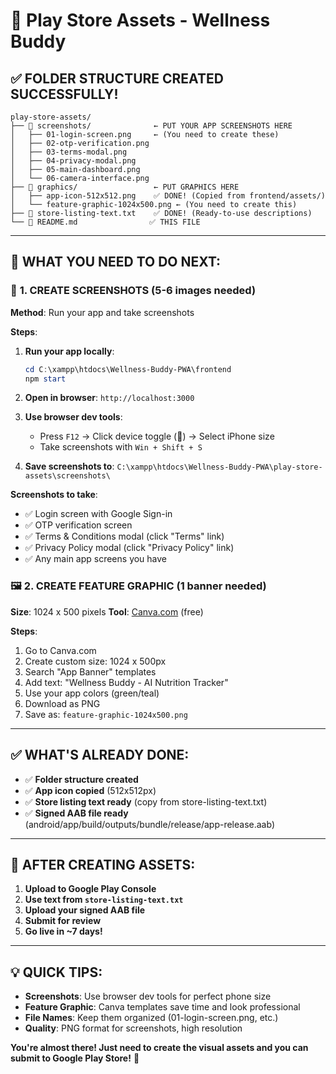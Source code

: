 # 📁 Play Store Assets - Wellness Buddy

## ✅ **FOLDER STRUCTURE CREATED SUCCESSFULLY!**

```
play-store-assets/
├── 📁 screenshots/              ← PUT YOUR APP SCREENSHOTS HERE
│   ├── 01-login-screen.png     ← (You need to create these)
│   ├── 02-otp-verification.png
│   ├── 03-terms-modal.png
│   ├── 04-privacy-modal.png
│   ├── 05-main-dashboard.png
│   └── 06-camera-interface.png
├── 📁 graphics/                 ← PUT GRAPHICS HERE
│   ├── app-icon-512x512.png    ✅ DONE! (Copied from frontend/assets/)
│   └── feature-graphic-1024x500.png ← (You need to create this)
├── 📄 store-listing-text.txt    ✅ DONE! (Ready-to-use descriptions)
└── 📄 README.md                ✅ THIS FILE
```

---

## 🎯 **WHAT YOU NEED TO DO NEXT:**

### 📸 **1. CREATE SCREENSHOTS (5-6 images needed)**
**Method**: Run your app and take screenshots

**Steps**:
1. **Run your app locally**:
   ```powershell
   cd C:\xampp\htdocs\Wellness-Buddy-PWA\frontend
   npm start
   ```

2. **Open in browser**: `http://localhost:3000`

3. **Use browser dev tools**:
   - Press `F12` → Click device toggle (📱) → Select iPhone size
   - Take screenshots with `Win + Shift + S`

4. **Save screenshots to**: `C:\xampp\htdocs\Wellness-Buddy-PWA\play-store-assets\screenshots\`

**Screenshots to take**:
- ✅ Login screen with Google Sign-in
- ✅ OTP verification screen  
- ✅ Terms & Conditions modal (click "Terms" link)
- ✅ Privacy Policy modal (click "Privacy Policy" link)
- ✅ Any main app screens you have

### 🖼️ **2. CREATE FEATURE GRAPHIC (1 banner needed)**
**Size**: 1024 x 500 pixels
**Tool**: [Canva.com](https://canva.com) (free)

**Steps**:
1. Go to Canva.com
2. Create custom size: 1024 x 500px
3. Search "App Banner" templates
4. Add text: "Wellness Buddy - AI Nutrition Tracker"
5. Use your app colors (green/teal)
6. Download as PNG
7. Save as: `feature-graphic-1024x500.png`

---

## ✅ **WHAT'S ALREADY DONE:**

- ✅ **Folder structure created**
- ✅ **App icon copied** (512x512px)
- ✅ **Store listing text ready** (copy from store-listing-text.txt)
- ✅ **Signed AAB file ready** (android/app/build/outputs/bundle/release/app-release.aab)

---

## 🚀 **AFTER CREATING ASSETS:**

1. **Upload to Google Play Console**
2. **Use text from `store-listing-text.txt`**
3. **Upload your signed AAB file**
4. **Submit for review**
5. **Go live in ~7 days!**

---

## 💡 **QUICK TIPS:**

- **Screenshots**: Use browser dev tools for perfect phone size
- **Feature Graphic**: Canva templates save time and look professional  
- **File Names**: Keep them organized (01-login-screen.png, etc.)
- **Quality**: PNG format for screenshots, high resolution

**You're almost there! Just need to create the visual assets and you can submit to Google Play Store!** 🎉
